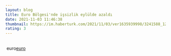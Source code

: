 ```yaml
--- 
layout: blog
title: Euro Bölgesi'nde işsizlik eylülde azaldı
date: 2021-11-03 11:46:38
thumbnail: https://im.haberturk.com/2021/11/03/ver1635939998/3241588_1200x627.jpg
rating: 3
---
```

</br>&nbsp;euro<a href="euro">euro</a>